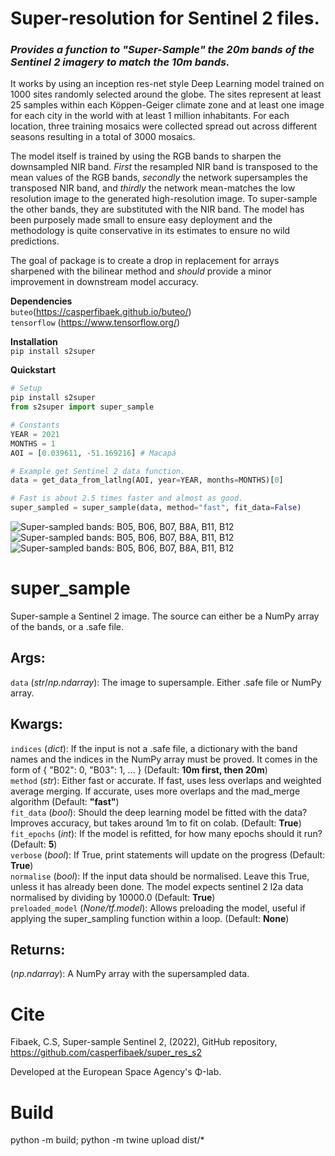 # Super-resolution for Sentinel 2 files.

### *Provides a function to "Super-Sample" the 20m bands of the Sentinel 2 imagery to match the 10m bands.*

It works by using an inception res-net style Deep Learning model trained on 1000 sites randomly selected around the globe.
The sites represent at least 25 samples within each Köppen-Geiger climate zone and at least one image for each city in the world with at least 1 million inhabitants. For each location, three training mosaics were collected spread out across different seasons resulting in a total of 3000 mosaics.

The model itself is trained by using the RGB bands to sharpen the downsampled NIR band. *First* the resampled NIR band is transposed to the mean values of the RGB bands, *secondly* the network supersamples the transposed NIR band, and *thirdly* the network mean-matches the low resolution image to the generated high-resolution image. To super-sample the other bands, they are substituted with the NIR band. The model has been purposely made small to ensure easy deployment and the methodology is quite conservative in its estimates to ensure no wild predictions.

The goal of package is to create a drop in replacement for arrays sharpened with the bilinear method and _should_ provide a minor improvement in downstream model accuracy.

**Dependencies** </br>
`buteo`(https://casperfibaek.github.io/buteo/) </br>
`tensorflow` (https://www.tensorflow.org/) </br>

**Installation** </br>
`pip install s2super` </br>

**Quickstart**
```python
# Setup
pip install s2super
from s2super import super_sample

# Constants
YEAR = 2021
MONTHS = 1
AOI = [0.039611, -51.169216] # Macapá

# Example get Sentinel 2 data function.
data = get_data_from_latlng(AOI, year=YEAR, months=MONTHS)[0] 

# Fast is about 2.5 times faster and almost as good.
super_sampled = super_sample(data, method="fast", fit_data=False)
```

![Super-sampled bands: B05, B06, B07, B8A, B11, B12](https://github.com/casperfibaek/super_res_s2/blob/main/Macapa.png)
![Super-sampled bands: B05, B06, B07, B8A, B11, B12](https://github.com/casperfibaek/super_res_s2/blob/main/Okavango.png)
![Super-sampled bands: B05, B06, B07, B8A, B11, B12](https://github.com/casperfibaek/super_res_s2/blob/main/Copenhagen.png)

# super_sample
Super-sample a Sentinel 2 image. The source can either be a NumPy array of the bands, or a .safe file.

## Args:
`data` (_str_/_np.ndarray_): The image to supersample. Either .safe file or NumPy array. </br>

## Kwargs:
`indices` (_dict_): If the input is not a .safe file, a dictionary with the band names and the indices in the NumPy array must be proved. It comes in the form of { "B02": 0, "B03": 1, ... } (Default: **10m first, then 20m**) </br>
`method` (_str_): Either fast or accurate. If fast, uses less overlaps and weighted average merging. If accurate, uses more overlaps and the mad_merge algorithm (Default: **"fast"**) </br>
`fit_data` (_bool_): Should the deep learning model be fitted with the data? Improves accuracy, but takes around 1m to fit on colab. (Default: **True**) </br>
`fit_epochs` (_int_): If the model is refitted, for how many epochs should it run? (Default: **5**) </br>
`verbose` (_bool_): If True, print statements will update on the progress (Default: **True**) </br>
`normalise` (_bool_): If the input data should be normalised. Leave this True, unless it has already been done. The model expects sentinel 2 l2a data normalised by dividing by 10000.0 (Default: **True**) </br>
`preloaded_model` (_None/tf.model_): Allows preloading the model, useful if applying the super_sampling function within a loop. (Default: **None**) </br>

## Returns:
(_np.ndarray_): A NumPy array with the supersampled data.

# Cite
Fibaek, C.S, Super-sample Sentinel 2, (2022), GitHub repository, https://github.com/casperfibaek/super_res_s2

Developed at the European Space Agency's Φ-lab.

# Build
python -m build; python -m twine upload dist/*
